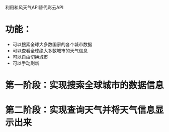 利用和风天气API替代彩云API
# 功能：
* 可以搜索全球大多数国家的各个城市数据
* 可以查看全球绝大多数城市的天气信息
* 可以自由切换城市
* 可以手动刷新

# 第一阶段：实现搜索全球城市的数据信息


# 第二阶段：实现查询天气并将天气信息显示出来
